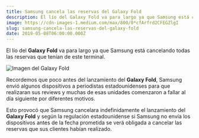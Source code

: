 ```yaml
---
title: Samsung cancela las reservas del Galaxy Fold
description: El lío del Galaxy Fold va para largo ya que Samsung está cancelando todas las reservas que tenían de este terminal.
image: https://cdn-images-1.medium.com/max/800/0*cfArfrd2CFEGZlgI
slug: samsung-cancela-las-reservas-del-galaxy-fold
date: 2019-05-08T06:00:00.000Z
---
```



El lío del **Galaxy Fold** va para largo ya que Samsung está cancelando todas las reservas que tenían de este terminal.

![Imagen del Galaxy Fold](https://cdn-images-1.medium.com/max/800/0*cfArfrd2CFEGZlgI)

Recordemos que poco antes del lanzamiento del **Galaxy Fold**, Samsung envió algunos dispositivos a periodistas estadounidenses para que realizaran sus reviews y muchas de esas unidades comenzaron a fallar al día siguiente por diferentes motivos.

Esto provocó que Samsung cancelara indefinidamente el lanzamiento del **Galaxy Fold** y según la regulación estadounidense si Samsung no envía los dispositivos antes de la fecha prometida se verá obligada a cancelar las reservas que sus clientes habían realizado.
